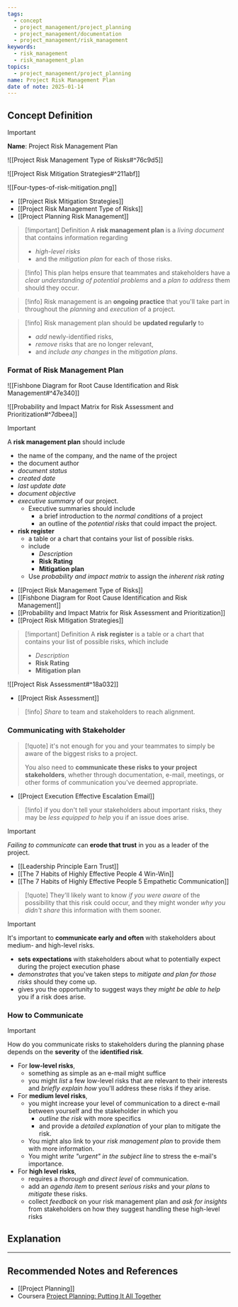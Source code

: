 ```yaml
---
tags:
  - concept
  - project_management/project_planning
  - project_management/documentation
  - project_management/risk_management
keywords:
  - risk_management
  - risk_management_plan
topics:
  - project_management/project_planning
name: Project Risk Management Plan
date of note: 2025-01-14
---
```


## Concept Definition

>[!important]
>**Name**: Project Risk Management Plan

![[Project Risk Management Type of Risks#^76c9d5]]

![[Project Risk Mitigation Strategies#^211abf]]

![[Four-types-of-risk-mitigation.png]]

- [[Project Risk Mitigation Strategies]]
- [[Project Risk Management Type of Risks]]
- [[Project Planning Risk Management]]

>[!important] Definition
>A **risk management plan** is a *living document* that contains information regarding
>-  *high-level risks* 
>- and the *mitigation plan* for each of those risks.

>[!info]
>This plan helps ensure that teammates and stakeholders have a *clear understanding of potential problems* and a *plan to address* them should they occur.

>[!info]
>Risk management is an **ongoing practice** that you'll take part in throughout the *planning* and *execution* of a project.

>[!info]
>Risk management plan should be **updated regularly** to 
>- *add* newly-identified risks, 
>- *remove* risks that are no longer relevant,
>- and *include any changes* in the *mitigation plans*.

### Format of Risk Management Plan

![[Fishbone Diagram for Root Cause Identification and Risk Management#^47e340]]

![[Probability and Impact Matrix for Risk Assessment and Prioritization#^7dbeea]]

>[!important]
>A **risk management plan** should include
>- the name of the company, and the name of the project
>- the document author
>- *document status*
>- *created date*
>- *last update date*
>- *document objective*
>- *executive summary* of our project.
>	- Executive summaries should include 
>		- a brief introduction to the *normal conditions* of a project
>		- an outline of the *potential risks* that could impact the project.
>- **risk register**
>	- a table or a chart that contains your list of possible risks.
>	- include 
>		- *Description*
>		- **Risk Rating**
>		- **Mitigation plan**
>	- Use *probability and impact matrix* to assign the *inherent risk rating*

- [[Project Risk Management Type of Risks]]
- [[Fishbone Diagram for Root Cause Identification and Risk Management]]
- [[Probability and Impact Matrix for Risk Assessment and Prioritization]]
- [[Project Risk Mitigation Strategies]]


>[!important] Definition
>A **risk register** is a table or a chart that contains your list of possible risks, which include 
>- *Description*
>- **Risk Rating**
>- **Mitigation plan**

![[Project Risk Assessment#^18a032]]

- [[Project Risk Assessment]]

>[!info]
>*Share* to team and stakeholders to reach alignment.

### Communicating with Stakeholder

>[!quote] 
> it's not enough for you and your teammates to simply be aware of the biggest risks to a project.
> 
> You also need to **communicate these risks to your project stakeholders**, whether through documentation, e-mail, meetings, or other forms of communication you've deemed appropriate.

- [[Project Execution Effective Escalation Email]]

>[!info]
>if you don't tell your stakeholders about important risks, they may be *less equipped to help* you if an issue does arise.

>[!important]
>*Failing to communicate* can **erode that trust** in you as a leader of the project.

- [[Leadership Principle Earn Trust]]
- [[The 7 Habits of Highly Effective People 4 Win-Win]]
- [[The 7 Habits of Highly Effective People 5 Empathetic Communication]]

>[!quote]
>They'll likely want to know *if you were aware* of the possibility that this risk could occur, and they might wonder *why you didn't share* this information with them sooner.


>[!important]
>It's important to **communicate early and often** with stakeholders about medium- and high-level risks. 
>- **sets expectations** with stakeholders about what to potentially expect during the project execution phase 
>- *demonstrates* that you've taken steps to *mitigate and plan for those risks* should they come up.
>- gives you the opportunity to suggest ways they *might be able to help* you if a risk does arise.

### How to Communicate

>[!important]
>How do you communicate risks to stakeholders during the planning phase depends on the **severity** of the **identified risk**.
>- For **low-level risks**, 
>	- something as simple as an e-mail might suffice
>	- you might *list* a few low-level risks that are relevant to their interests and *briefly explain how* you'll address these risks if they arise.
>- For **medium level risks**,
>	- you might increase your level of communication to a direct e-mail between yourself and the stakeholder in which you 
>		- *outline the risk* with more specifics 
>		- and provide a *detailed explanation* of your plan to mitigate the risk.
>	- You might also link to your *risk management plan* to provide them with more information.
>	- You might *write "urgent" in the subject line* to stress the e-mail's importance.
>- For **high level risks**,
>	- requires a *thorough and direct level* of communication.
>	- add an *agenda item* to present *serious risks* and your *plans* to *mitigate* these risks.
>	- collect *feedback* on your risk management plan and *ask for insights* from stakeholders on how they suggest handling these high-level risks




## Explanation





-----------
##  Recommended Notes and References

- [[Project Planning]]
- Coursera [Project Planning: Putting It All Together](https://www.coursera.org/learn/project-planning-google/home/welcome)